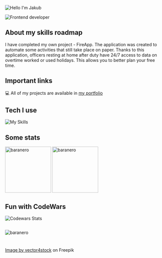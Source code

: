 <img alt="Hello I'm Jakub" align="center" src="https://readme-typing-svg.demolab.com?font=Fira+Code&size=19&pause=1000&color=A66FFF&center=false&vCenter=true&width=435&lines=Hello+I'm+Jakub">



![Frontend developer](https://img.freepik.com/free-vector/frontend-developer-typographic-header-website-interface-design-improvement-web-page-programming-coding-testing-it-profession-isolated-flat-vector-illustration_613284-304.jpg?w=1480&t=st=1677157340~exp=1677157940~hmac=5069581a8660a21f22e8d9399455272b241baec1a994fe4a881eff4192e5322c)

## About my skills roadmap

I have completed my own project - FireApp. The application was created to automate some activities that still take place on paper. Thanks to this application, officers resting at home after duty have 24/7 access to data on overtime worked or used holidays. This allows you to better plan your free time.

## Important links

💻 All of my projects are available in [my portfolio](https://jakubbaran.dev/)


## Tech I use

![My Skills](https://skillicons.dev/icons?i=git,github,html,css,scss,javascript,react,redux,nextjs,typescript)


## Some stats

<span>
<img  height="150px" src="https://github-readme-stats.vercel.app/api/top-langs?username=baranero&show_icons=true&locale=en&layout=compact&theme=transparent" alt="baranero" /> 
</span>
<span>
<img height="150px" src="https://github-readme-stats.vercel.app/api?username=baranero&show_icons=true&locale=en&theme=transparent" alt="baranero" />
</span>
<br>

## Fun with CodeWars

<p align="left"> <img src="https://www.codewars.com/users/baranero/badges/large" alt="Codewars Stats"/> </p>

##

<p align="left"> <img src="https://komarev.com/ghpvc/?username=baranero&label=Profile%20views&color=0e75b6&style=flat" alt="baranero" /> </p>

#	

<a href="https://www.freepik.com/free-vector/frontend-developer-typographic-header-website-interface-design-improvement-web-page-programming-coding-testing-it-profession-isolated-flat-vector-illustration_25579683.htm#query=frontend&position=19&from_view=search&track=sph">Image by vector4stock</a> on Freepik
